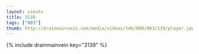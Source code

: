 ```yaml
--- 
layout: sieutv
title: 3139
tags: ["003"]
thumb: http://drainmainvein.com/media/videos/tmb/000/003/139/player.jpg
---
```

{% include drainmainvein key="3139" %} 

